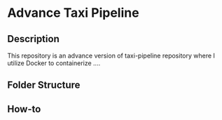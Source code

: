 # Advance Taxi Pipeline

## Description
This repository is an advance version of taxi-pipeline repository where I utilize Docker to containerize ....

## Folder Structure

## How-to
